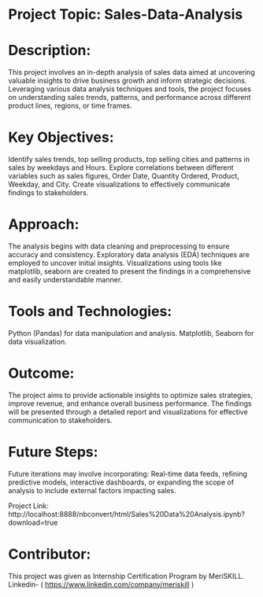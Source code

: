 # Project Topic: Sales-Data-Analysis

# Description:
This project involves an in-depth analysis of sales data aimed at uncovering valuable insights to drive business growth and inform strategic decisions. Leveraging various data analysis techniques and tools, the project focuses on understanding sales trends, patterns, and performance across different product lines, regions, or time frames.

# Key Objectives:
Identify sales trends, top selling products, top selling cities and patterns in sales by weekdays and Hours.
Explore correlations between different variables such as sales figures, Order Date, Quantity Ordered, Product, Weekday, and City.
Create visualizations to effectively communicate findings to stakeholders.

# Approach:
The analysis begins with data cleaning and preprocessing to ensure accuracy and consistency. 
Exploratory data analysis (EDA) techniques are employed to uncover initial insights. 
Visualizations using tools like matplotlib, seaborn are created to present the findings in a comprehensive and easily understandable manner.

# Tools and Technologies:
Python (Pandas) for data manipulation and analysis.
Matplotlib, Seaborn for data visualization.

# Outcome:
The project aims to provide actionable insights to optimize sales strategies, improve revenue, and enhance overall business performance. 
The findings will be presented through a detailed report and visualizations for effective communication to stakeholders.

# Future Steps:
Future iterations may involve incorporating: 
Real-time data feeds, refining predictive models, interactive dashboards, or expanding the scope of analysis to include external factors impacting sales.

Project Link: http://localhost:8888/nbconvert/html/Sales%20Data%20Analysis.ipynb?download=true

# Contributor:
This project was given as Internship Certification Program by MeriSKILL.
Linkedin- ( https://www.linkedin.com/company/meriskill )
